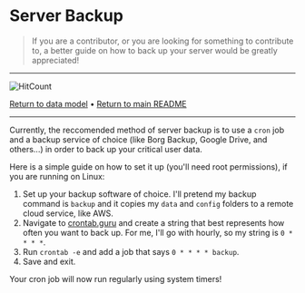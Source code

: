 # Server Backup

> If you are a contributor, or you are looking for something to contribute to, a better guide on how to back up your server would be greatly appreciated!

-----

![HitCount](http://hits.dwyl.com/gideontong/Amy.svg)

[Return to data model](README.md) • [Return to main README](../README.md)

-----

Currently, the reccomended method of server backup is to use a `cron` job and a backup service of choice (like Borg Backup, Google Drive, and others...) in order to back up your critical user data.

Here is a simple guide on how to set it up (you'll need root permissions), if you are running on Linux:

1. Set up your backup software of choice. I'll pretend my backup command is `backup` and it copies my `data` and `config` folders to a remote cloud service, like AWS.
2. Navigate to [crontab.guru](https://crontab.guru/) and create a string that best represents how often you want to back up. For me, I'll go with hourly, so my string is `0 * * * *`.
3. Run `crontab -e` and add a job that says `0 * * * * backup`.
4. Save and exit.

Your cron job will now run regularly using system timers!

